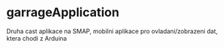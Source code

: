# garrageApplication

Druha cast aplikace na SMAP, mobilni aplikace pro ovladani/zobrazeni dat, ktera chodi z Arduina
